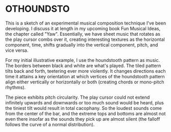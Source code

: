 # OTHOUNDSTO

This is a sketch of an experimental musical composition technique I've been
developing. I discuss it at length in my upcoming book Fun Musical Ideas,
the chapter called "Yaw". Essentially, we have sheet music that rotates as the
play cursor combs over it, creating interesting textures as the horizontal
component, time, shifts gradually into the vertical component, pitch, and vice
versa.

For my initial illustrative example, I use the houndstooth pattern as music.
The borders between black and white are what's played. The tiled pattern tilts
back and forth, teetering ever more violently. It changes directions each time
it attains a key orientation at which vertices of the houndstooth pattern align
either vertically or horizontally or both (creating chords or mono-pitch
rhythms).

The piece exhibits pitch circularity. The play cursor could not extend
infinitely upwards and downwards or too much sound would be heard, plus the
tiniest tilt would result in total cacophany. So the loudest sounds come from
the center of the bar, and the extreme tops and bottoms are almost not even
there insofar as the sounds they pick up are almost silent (the falloff follows
the curve of a normal distribution).
